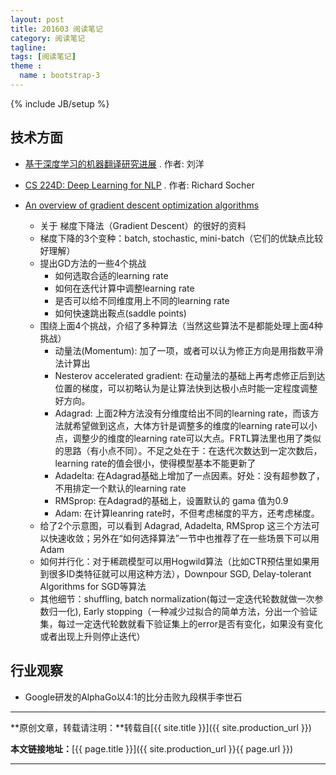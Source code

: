```yaml
---
layout: post
title: 201603 阅读笔记
category: 阅读笔记
tagline: 
tags: [阅读笔记]
theme :
  name : bootstrap-3
---
```

{% include JB/setup %}

## 技术方面

+ [基于深度学习的机器翻译研究进展](http://vdisk.weibo.com/s/FGSzrtQf1Xgz) . 作者: 刘洋 

+ [CS 224D: Deep Learning for NLP](http://cs224d.stanford.edu/) . 作者: Richard Socher

+ [An overview of gradient descent optimization algorithms](http://sebastianruder.com/optimizing-gradient-descent/)
  - 关于 梯度下降法（Gradient Descent）的很好的资料
  - 梯度下降的3个变种：batch, stochastic, mini-batch（它们的优缺点比较好理解）
  - 提出GD方法的一些4个挑战
    + 如何选取合适的learning rate
    + 如何在迭代计算中调整learning rate
    + 是否可以给不同维度用上不同的learning rate
    + 如何快速跳出鞍点(saddle points)
  - 围绕上面4个挑战，介绍了多种算法（当然这些算法不是都能处理上面4种挑战）
    + 动量法(Momentum): 加了一项，或者可以认为修正方向是用指数平滑法计算出
    + Nesterov accelerated gradient: 在动量法的基础上再考虑修正后到达位置的梯度，可以初略认为是让算法快到达极小点时能一定程度调整好方向。
    + Adagrad: 上面2种方法没有分维度给出不同的learning rate，而该方法就希望做到这点，大体方针是调整多的维度的learning rate可以小点，调整少的维度的learning rate可以大点。FRTL算法里也用了类似的思路（有小点不同）。不足之处在于：在迭代次数达到一定次数后，learning rate的值会很小，使得模型基本不能更新了
    + Adadelta: 在Adagrad基础上增加了一点因素。好处：没有超参数了，不用排定一个默认的learning rate
    + RMSprop: 在Adagrad的基础上，设置默认的 gama 值为0.9
    + Adam: 在计算leanring rate时，不但考虑梯度的平方，还考虑梯度。
  - 给了2个示意图，可以看到 Adagrad, Adadelta, RMSprop 这三个方法可以快速收敛；另外在“如何选择算法”一节中也推荐了在一些场景下可以用Adam 
  - 如何并行化：对于稀疏模型可以用Hogwild算法（比如CTR预估里如果用到很多ID类特征就可以用这种方法），Downpour SGD, Delay-tolerant Algorithms for SGD等算法
  - 其他细节：shuffling, batch normalization(每过一定迭代轮数就做一次参数归一化), Early stopping（一种减少过拟合的简单方法，分出一个验证集，每过一定迭代轮数就看下验证集上的error是否有变化，如果没有变化或者出现上升则停止迭代）

## 行业观察

+ Google研发的AlphaGo以4:1的比分击败九段棋手李世石


* * *

**原创文章，转载请注明：**转载自[{{ site.title }}]({{ site.production_url }})

**本文链接地址：**[{{ page.title }}]({{ site.production_url }}{{ page.url }})

* * *
